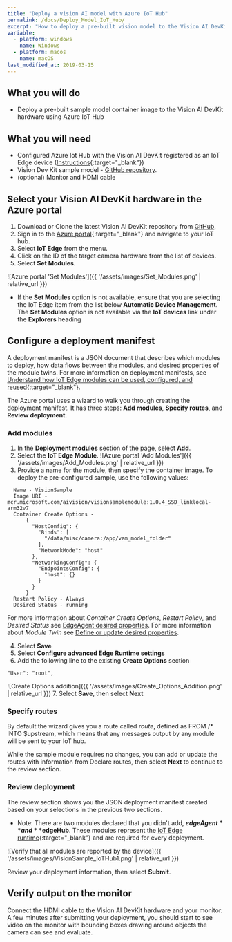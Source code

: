 ```yaml
---
title: "Deploy a vision AI model with Azure IoT Hub"
permalink: /docs/Deploy_Model_IoT_Hub/
excerpt: "How to deploy a pre-built vision model to the Vision AI DevKit through the Azure portal."
variable:
  - platform: windows
    name: Windows
  - platform: macos
    name: macOS
last_modified_at: 2019-03-15
---
```


## What you will do

* Deploy a pre-built sample model container image to the Vision AI DevKit hardware using Azure IoT Hub

## What you will need

* Configured Azure Iot Hub with the Vision AI DevKit registered as an IoT Edge device ([Instructions](https://azure.github.io/Vision-AI-DevKit-Pages/docs/Setup_Azure_resources/){:target="_blank"})
* Vision Dev Kit sample model - [GitHub repository](https://github.com/Microsoft/vision-ai-developer-kit/tree/master/sample-solutions/VisionSample).
* (optional) Monitor and HDMI cable

## Select your Vision AI DevKit hardware in the Azure portal
1. Download or Clone the latest Vision AI DevKit repository from [GitHub](https://github.com/Microsoft/vision-ai-developer-kit/tree/master/sample-solutions/VisionSample).
2. Sign in to the [Azure portal](https://portal.azure.com/){:target="_blank"} and navigate to your IoT hub.
3. Select **IoT Edge** from the menu.
4. Click on the ID of the target camera hardware from the list of devices.
5. Select **Set Modules**.

![Azure portal 'Set Modules']({{ '/assets/images/Set_Modules.png' | relative_url }})

  - If the **Set Modules** option is not available, ensure that you are selecting the IoT Edge item from the list below **Automatic Device Management**.  The **Set Modules** option is not available via the **IoT devices** link under the **Explorers** heading

## Configure a deployment manifest
A deployment manifest is a JSON document that describes which modules to deploy, how data flows between the modules, and desired properties of the module twins. For more information on deployment manifests, see [Understand how IoT Edge modules can be used, configured, and reused](https://docs.microsoft.com/en-us/azure/iot-edge/module-composition){:target="_blank"}.

The Azure portal uses a wizard to walk you through creating the deployment manifest. It has three steps: **Add modules**, **Specify routes**, and **Review deployment**.

### Add modules
1. In the **Deployment modules** section of the page, select **Add**.
2. Select the **IoT Edge Module**. ![Azure portal 'Add Modules']({{ '/assets/images/Add_Modules.png' | relative_url }})
3. Provide a name for the module, then specify the container image. To deploy the pre-configured sample, use the following values:

```
  Name - VisionSample
  Image URI - mcr.microsoft.com/aivision/visionsamplemodule:1.0.4_SSD_linklocal-arm32v7
  Container Create Options - 
      {
        "HostConfig": {
          "Binds": [
            "/data/misc/camera:/app/vam_model_folder"
          ],
          "NetworkMode": "host"
        },
        "NetworkingConfig": {
          "EndpointsConfig": {
            "host": {}
          }
        }
      }
  Restart Policy - Always
  Desired Status - running
```

For more information about *Container Create Options*, *Restart Policy*, and *Desired Status* see [EdgeAgent desired properties](https://docs.microsoft.com/en-us/azure/iot-edge/module-edgeagent-edgehub#edgeagent-desired-properties). For more information about *Module Twin* see [Define or update desired properties](https://docs.microsoft.com/en-us/azure/iot-edge/module-composition#define-or-update-desired-properties).

4. Select **Save**
5. Select **Configure advanced Edge Runtime settings** 
6. Add the following line to the existing **Create Options** section
  ```
  "User": "root",
  ```
 ![Create Options addition]({{ '/assets/images/Create_Options_Addition.png' | relative_url }})
7. Select **Save**, then select **Next**

### Specify routes

By default the wizard gives you a route called *route*, defined as FROM /* INTO $upstream, which means that any messages output by any module will be sent to your IoT hub.

While the sample module requires no changes, you can add or update the routes with information from Declare routes, then select **Next** to continue to the review section.

### Review deployment

The review section shows you the JSON deployment manifest created based on your selections in the previous two sections.

* Note: There are two modules declared that you didn't add, **$edgeAgent** and **$edgeHub**. These modules represent the [IoT Edge runtime](https://docs.microsoft.com/en-us/azure/iot-edge/iot-edge-runtime){:target="_blank"} and are required for every deployment.

 ![Verify that all modules are reported by the device]({{ '/assets/images/VisionSample_IoTHub1.png' | relative_url }})

Review your deployment information, then select **Submit**.

## Verify output on the monitor
Connect the HDMI cable to the Vision AI DevKit hardware and your monitor. A few minutes after submitting your deployment, you should start to see video on the monitor with bounding boxes drawing around objects the camera can see and evaluate.
